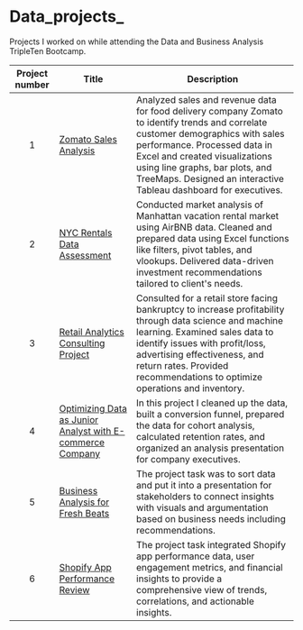# Data_projects_
Projects I worked on while attending the Data and Business Analysis TripleTen Bootcamp. 


| Project number | Title | Description |
| :-----------: | ----------- |----------- |
| 1 | [Zomato Sales Analysis](https://public.tableau.com/app/profile/carly.avery/viz/Finalproject1FINAL/ZomatoSalesAnalysis)| Analyzed sales and revenue data for food delivery company Zomato to identify trends and correlate customer demographics with sales performance. Processed data in Excel and created visualizations using line graphs, bar plots, and TreeMaps. Designed an interactive Tableau dashboard for executives. |
| 2 | [NYC Rentals Data Assessment](https://docs.google.com/spreadsheets/d/1geopdO0LpZ-jmwdmkgN39Kw13dB0ZdJQMqlIqNIh1QE/edit?gid=898495646#gid=898495646) | Conducted market analysis of Manhattan vacation rental market using AirBNB data. Cleaned and prepared data using Excel functions like filters, pivot tables, and vlookups. Delivered data-driven investment recommendations tailored to client's needs. |
| 3 | [Retail Analytics Consulting Project](https://drive.google.com/drive/folders/13z4H8bdjxPHRIJTnxaBoROi76qDZbMFr?dmr=1&ec=wgc-drive-globalnav-goto) | Consulted for a retail store facing bankruptcy to increase profitability through data science and machine learning. Examined sales data to identify issues with profit/loss, advertising effectiveness, and return rates. Provided recommendations to optimize operations and inventory. |
| 4 | [Optimizing Data as Junior Analyst with E-commerce Company](https://docs.google.com/spreadsheets/d/1gWLRbsZgIp_NUdiNL3r0bbuAO1GRcPUYvwnHcNmZVEE/edit?gid=868644233#gid=868644233) | In this project I cleaned up the data, built a conversion funnel, prepared the data for cohort analysis, calculated retention rates, and organized an analysis presentation for company executives. |
| 5 | [Business Analysis for Fresh Beats](https://docs.google.com/document/d/1fT3JuSu2Tsp6R4nyOXCct6xcuGmGTi2UN9Jdj9wcJg4/edit?tab=t.0) | The project task was to sort data and put it into a presentation for stakeholders to connect insights with visuals and argumentation based on business needs including recommendations. |
| 6 | [Shopify App Performance Review](https://drive.google.com/drive/folders/1LWW7XCEwT1bbzpv8JQLaos9LGpOdIt7y?usp=drive_link) | The project task integrated Shopify app performance data, user engagement metrics, and financial insights to provide a comprehensive view of trends, correlations, and actionable insights. 
